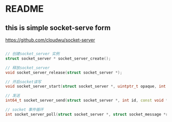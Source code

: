# README

## this is simple socket-serve form 

https://github.com/cloudwu/socket-server 

```C++

// 创建socket_server 实例
struct socket_server * socket_server_create();

// 释放socket_server 
void socket_server_release(struct socket_server *);

// 开启socket读写
void socket_server_start(struct socket_server *, uintptr_t opaque, int id);

// 发送
int64_t socket_server_send(struct socket_server *, int id, const void * buffer, int sz);

// socket 事件循环
int socket_server_poll(struct socket_server *, struct socket_message *result, int *more);

```




